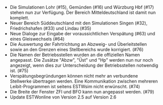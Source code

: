 - Die Simulationen Lohr (#15), Gemünden (#16) und Würzburg Hbf (#17) stehen nun zur Verfügung. Der Bereich Mitteldeutschland ist damit nun komplett.
- Neuer Bereich Süddeutschland mit den Simulationen Singen (#32), Friedrichshafen (#33) und Lindau (#35)
- Neue Dialoge zur Eingabe der voraussichtlichen Verspätung (#63) und eines Gleiswechsels (#64)
- Die Auswertung der Fahrtrichtung an Abzweig- und Überleitstellen sowie an den Grenzen eines Stellbereichs wurde korrigiert. (#76)
- Die Namen der Betriebsstellen wurden an die offiziellen Namen angepasst. Die Zusätze "Abzw", "Üst" und "Hp" werden nun nur noch angezeigt, wenn dies zur Unterscheidung der Betriebsstellen notwendig ist. (#75)
- Verspätungsbegründungen können nicht mehr an verbundene Stellwerke übertragen werden. Eine Kommunikation zwischen mehreren Leibit-Programmen ist seitens ESTWsim nicht erwünscht. (#74)
- Die Breite der Fenster ZFI und BFO kann nun angepasst werden. (#79)
- Update ESTWonline von Version 2.5 auf Version 2.6